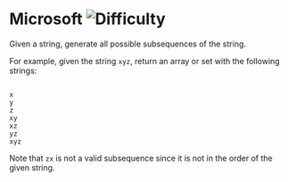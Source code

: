 # Microsoft ![Difficulty](https://img.shields.io/badge/-EASY-green)
	
Given a string, generate all possible subsequences of the string.
	
For example, given the string `xyz`, return an array or set with the following strings:
	
```

x
y
z
xy
xz
yz
xyz
```
	
Note that `zx` is not a valid subsequence since it is not in the order of the given string.
	
